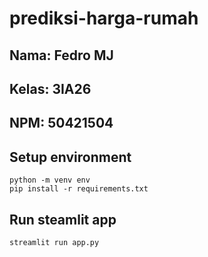 # prediksi-harga-rumah
## Nama: Fedro MJ
## Kelas: 3IA26
## NPM: 50421504

## Setup environment
```
python -m venv env
pip install -r requirements.txt
```

## Run steamlit app
```
streamlit run app.py
```

